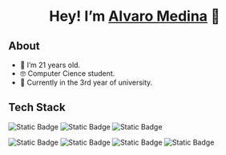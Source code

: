 <h1 align="center"> Hey! I’m <a href="https://alvaro-mediina.github.io/Portfolio">Alvaro Medina</a> 👋</h1>

## About
- 🥳 I’m 21 years old.
- 🤓 Computer Cience student.
- 📖 Currently in the 3rd year of university.

## Tech Stack
![Static Badge](https://img.shields.io/badge/Haskell-%235B2C6F%20?style=for-the-badge&logo=haskell) ![Static Badge](https://img.shields.io/badge/language-%2321618C?style=for-the-badge&logo=C) ![Static Badge](https://img.shields.io/badge/language-%2321618C?style=for-the-badge&logo=C%2B%2B)


![Static Badge](https://img.shields.io/badge/PYTHON-%23F1C40F?style=for-the-badge&logo=Python)  ![Static Badge](https://img.shields.io/badge/Java-%23A93226?style=for-the-badge&logo=java&logoColor=hex&logoSize=auto) ![Static Badge](https://img.shields.io/badge/Latex-%2328B463?style=for-the-badge&logo=latex) ![Static Badge](https://img.shields.io/badge/Notion-grey?style=for-the-badge&logo=notion&logoColor=hex&logoSize=auto)







